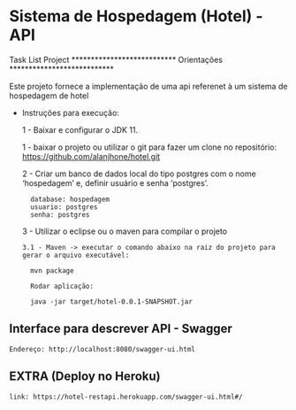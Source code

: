 # Sistema de Hospedagem (Hotel) - API

Task List Project
*************************** Orientações ***************************

Este projeto fornece a implementação de uma api referenet à um sistema de hospedagem de hotel

* Instruções para execução:

    1 - Baixar e configurar o JDK 11.

    1 - baixar o projeto ou utilizar o git para fazer um clone no repositório: https://github.com/alanjhone/hotel.git

    2 -  Criar um banco de dados local do tipo postgres com o nome ‘hospedagem’ e, definir usuário e senha ‘postgres’.

        database: hospedagem
        usuario: postgres
        senha: postgres
        

    3 - Utilizar o eclipse ou o maven para compilar o projeto
      
      3.1 - Maven -> executar o comando abaixo na raiz do projeto para gerar o arquivo executável:
      
        mvn package
        
        Rodar aplicação:
        
        java -jar target/hotel-0.0.1-SNAPSHOT.jar
    
## Interface para descrever API - Swagger

    Endereço: http://localhost:8080/swagger-ui.html

## EXTRA (Deploy no Heroku)

    link: https://hotel-restapi.herokuapp.com/swagger-ui.html#/
